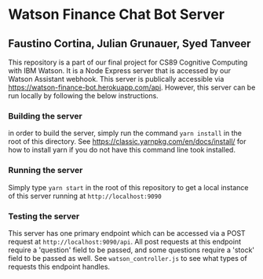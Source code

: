 # Watson Finance Chat Bot Server
## Faustino Cortina, Julian Grunauer, Syed Tanveer
 
This repository is a part of our final project for CS89 Cognitive Computing with IBM Watson. It is a Node Express server that is accessed by our Watson Assistant webhook. This server is publically accessible via https://watson-finance-bot.herokuapp.com/api. However, this server can be run locally by following the below instructions.

### Building the server
in order to build the server, simply run the command `yarn install` in the root of this directory. See https://classic.yarnpkg.com/en/docs/install/ for how to install yarn if you do not have this command line took installed.

### Running the server
Simply type `yarn start` in the root of this repository to get a local instance of this server running at `http://localhost:9090`

### Testing the server
This server has one primary endpoint which can be accessed via a POST request at `http://localhost:9090/api`. All post requests at this endpoint require a 'question' field to be passed, and some questions require a 'stock' field to be passed as well. See `watson_controller.js` to see what types of requests this endpoint handles.

